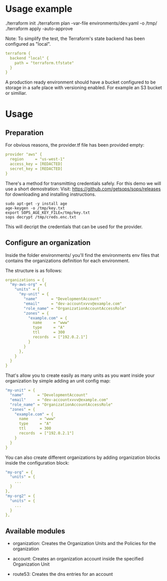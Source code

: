

# Usage example

./terraform init
./terraform plan -var-file environments/dev.yaml -o /tmp/
./terraform apply -auto-approve 

Note: To simplify the test, the Terraform's state backend has been configured as "local".
```yaml
terraform {
  backend "local" {
    path = "terraform.tfstate"
  }
}
```
A production ready environment should have a bucket configured to be storage in a safe place with versioning enabled. For example an S3 bucket or similiar.

# Usage

## Preparation

For obvious reasons, the provider.tf file has been provided empty:

```yaml
provider "aws" {
  region     = "us-west-1" 
  access_key = [REDACTED]
  secret_key = [REDACTED]
}
```

There's a method for transmitting credentials safely. For this demo we will use a short demostration:
Visit: https://github.com/getsops/sops/releases for downloading and installing instructions.
```
sudo apt-get -y install age
age-keygen -o /tmp/key.txt
export SOPS_AGE_KEY_FILE=/tmp/key.txt
sops decrypt /tmp/creds.enc.txt
```
This will decript the credentials that can be used for the provider.

## Configure an organization

Inside the folder environments/ you'll find the environments env files that contains the organizations definition for each environment.

The structure is as follows:
```yaml
organizations = {
  "my-aws-org" = {
    "units" = {
      "my-unit" = {
        "name"      = "DevelopmentAccount"
        "email"     = "dev-accountxvvv@example.com"
        "role_name" = "OrganizationAccountAccessRole"
        "zones" = {
          "example.com" = {
            name     = "www"
            type     = "A"
            ttl      = 300
            records  = ["192.0.2.1"]
          }
        }
      },
    }
  }
}

```

That's allow you to create easily as many units as you want inside your organization by simple adding an unit config map:
```yaml
"my-unit" = {
  "name"      = "DevelopmentAccount"
  "email"     = "dev-accountxvvv@example.com"
  "role_name" = "OrganizationAccountAccessRole"
  "zones" = {
    "example.com" = {
      name     = "www"
      type     = "A"
      ttl      = 300
      records  = ["192.0.2.1"]
    }
  }
}
```

You can also create different organizations by adding organization blocks inside the configuration block:
```yaml
"my-org" = {
  "units" = {
    ...
  }
},
"my-org2" = {
  "units" = {
    ...
  }
},
```

## Available modules

* organization: Creates the Organization Units and the Policies for the organization

* account: Creates an organization account inside the specified Organization Unit

* route53: Creates the dns entries for an account